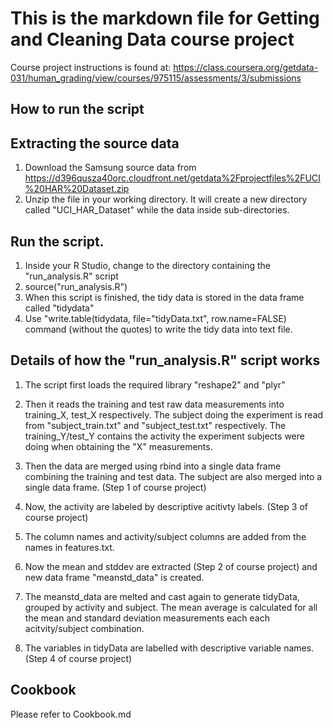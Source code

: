 # This is the markdown file for Getting and Cleaning Data course project
Course project instructions is found at: https://class.coursera.org/getdata-031/human_grading/view/courses/975115/assessments/3/submissions

## How to run the script
## Extracting the source data
1. Download the Samsung source data from https://d396qusza40orc.cloudfront.net/getdata%2Fprojectfiles%2FUCI%20HAR%20Dataset.zip
2. Unzip the file in your working directory.  It will create a new directory called "UCI_HAR_Dataset" while the data inside sub-directories.

## Run the script.
1. Inside your R Studio, change to the directory containing the "run_analysis.R" script
2. source("run_analysis.R")
3. When this script is finished, the tidy data is stored in the data frame called "tidydata"
4. Use "write.table(tidydata, file="tidyData.txt", row.name=FALSE) command (without the quotes) to write the tidy data into text file.

## Details of how the "run_analysis.R" script works
1. The script first loads the required library "reshape2" and "plyr"
2. Then it reads the training and test raw data measurements into training_X, test_X respectively.
The subject doing the experiment is read from "subject_train.txt" and "subject_test.txt" respectively.
The training_Y/test_Y contains the activity the experiment subjects were doing when obtaining the "X" measurements.

3. Then the data are merged using rbind into a single data frame combining the training and test data.
The subject are also merged into a single data frame. (Step 1 of course project)

4. Now, the activity are labeled by descriptive acitivty labels. (Step 3 of course project)

5. The column names and activity/subject columns are added from the names in features.txt.

6. Now the mean and stddev are extracted (Step 2 of course project) and new data frame "meanstd_data" is created.

7. The meanstd_data are melted and cast again to generate tidyData, grouped by activity and subject.
The mean average is calculated for all the mean and standard deviation measurements each each acitvity/subject combination.

8. The variables in tidyData are labelled with descriptive variable names. (Step 4 of course project)

## Cookbook
Please refer to Cookbook.md